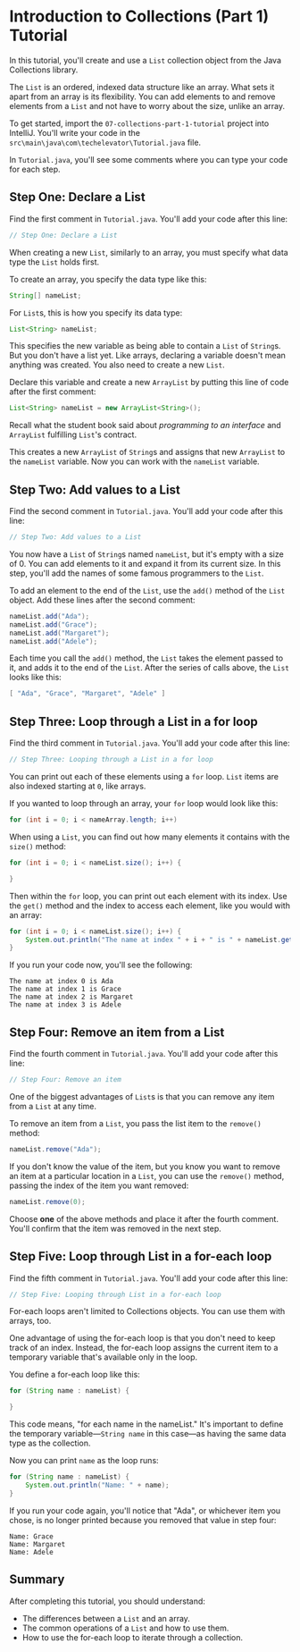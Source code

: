 # Introduction to Collections (Part 1) Tutorial

In this tutorial, you'll create and use a `List` collection object from the Java Collections library.

The `List` is an ordered, indexed data structure like an array. What sets it apart from an array is its flexibility. You can add elements to and remove elements from a `List` and not have to worry about the size, unlike an array.

To get started, import the `07-collections-part-1-tutorial` project into IntelliJ. You'll write your code in the `src\main\java\com\techelevator\Tutorial.java` file.

In `Tutorial.java`, you'll see some comments where you can type your code for each step.

## Step One: Declare a List

Find the first comment in `Tutorial.java`. You'll add your code after this line:

```java
// Step One: Declare a List
```

When creating a new `List`, similarly to an array, you must specify what data type the `List` holds first.

To create an array, you specify the data type like this:

```java
String[] nameList;
```

For `List`s, this is how you specify its data type:

```java
List<String> nameList;
```

This specifies the new variable as being able to contain a `List` of `String`s. But you don't have a list yet. Like arrays, declaring a variable doesn't mean anything was created. You also need to create a new `List`.

Declare this variable and create a new `ArrayList` by putting this line of code after the first comment:

```java
List<String> nameList = new ArrayList<String>();
```

Recall what the student book said about *programming to an interface* and `ArrayList` fulfilling `List`'s contract.

This creates a new `ArrayList` of `String`s and assigns that new `ArrayList` to the `nameList` variable. Now you can work with the `nameList` variable.

## Step Two: Add values to a List

Find the second comment in `Tutorial.java`. You'll add your code after this line:

```java
// Step Two: Add values to a List
```

You now have a `List` of `String`s named `nameList`, but it's empty with a size of 0. You can add elements to it and expand it from its current size. In this step, you'll add the names of some famous programmers to the `List`.

To add an element to the end of the `List`, use the `add()` method of the `List` object. Add these lines after the second comment:

```java
nameList.add("Ada");
nameList.add("Grace");
nameList.add("Margaret");
nameList.add("Adele");
```

Each time you call the `add()` method, the `List` takes the element passed to it, and adds it to the end of the `List`. After the series of calls above, the `List` looks like this:

```java
[ "Ada", "Grace", "Margaret", "Adele" ]
```

## Step Three: Loop through a List in a for loop

Find the third comment in `Tutorial.java`. You'll add your code after this line:

```java
// Step Three: Looping through a List in a for loop
```

You can print out each of these elements using a `for` loop. `List` items are also indexed starting at `0`, like arrays.

If you wanted to loop through an array, your `for` loop would look like this:

```java
for (int i = 0; i < nameArray.length; i++)
```

When using a `List`, you can find out how many elements it contains with the `size()` method:

```java
for (int i = 0; i < nameList.size(); i++) {

}
```

Then within the `for` loop, you can print out each element with its index. Use the `get()` method and the index to access each element, like you would with an array:

```java
for (int i = 0; i < nameList.size(); i++) {
    System.out.println("The name at index " + i + " is " + nameList.get(i));
}
```

If you run your code now, you'll see the following:

```
The name at index 0 is Ada
The name at index 1 is Grace
The name at index 2 is Margaret
The name at index 3 is Adele
```

## Step Four: Remove an item from a List

Find the fourth comment in `Tutorial.java`. You'll add your code after this line:

```java
// Step Four: Remove an item
```

One of the biggest advantages of `List`s is that you can remove any item from a `List` at any time.

To remove an item from a `List`, you pass the list item to the `remove()` method:

```java
nameList.remove("Ada");
```

If you don't know the value of the item, but you know you want to remove an item at a particular location in a `List`, you can use the `remove()` method, passing the index of the item you want removed:

```java
nameList.remove(0);
```

Choose **one** of the above methods and place it after the fourth comment. You'll confirm that the item was removed in the next step.

## Step Five: Loop through List in a for-each loop

Find the fifth comment in `Tutorial.java`. You'll add your code after this line:

```java
// Step Five: Looping through List in a for-each loop
```

For-each loops aren't limited to Collections objects. You can use them with arrays, too.

One advantage of using the for-each loop is that you don't need to keep track of an index. Instead, the for-each loop assigns the current item to a temporary variable that's available only in the loop.

You define a for-each loop like this:

```java
for (String name : nameList) {

}
```

This code means, "for each name in the nameList." It's important to define the temporary variable—`String name` in this case—as having the same data type as the collection.

Now you can print `name` as the loop runs:

```java
for (String name : nameList) {
    System.out.println("Name: " + name);
}
```

If you run your code again, you'll notice that "Ada", or whichever item you chose, is no longer printed because you removed that value in step four:

```
Name: Grace
Name: Margaret
Name: Adele
```

## Summary

After completing this tutorial, you should understand:

- The differences between a `List` and an array.
- The common operations of a `List` and how to use them.
- How to use the for-each loop to iterate through a collection.
